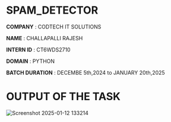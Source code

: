 # SPAM_DETECTOR

**COMPANY** : CODTECH IT SOLUTIONS

**NAME** : CHALLAPALLI RAJESH

**INTERN ID** : CT6WDS2710

**DOMAIN** : PYTHON

**BATCH DURATION** : DECEMBE 5th,2024 to JANUARY 20th,2025

# OUTPUT OF THE TASK

![Screenshot 2025-01-12 133214](https://github.com/user-attachments/assets/5857473d-c489-46c6-8411-03602453112b)
